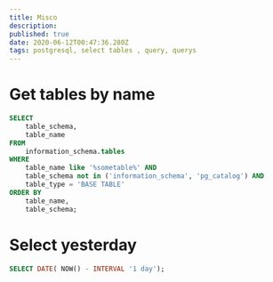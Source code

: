 ```yaml
---
title: Misco
description: 
published: true
date: 2020-06-12T00:47:36.280Z
tags: postgresql, select tables , query, querys
---
```


# Get tables by name

``` sql
SELECT 
    table_schema,
    table_name
FROM 
    information_schema.tables
WHERE 
    table_name like '%sometable%' AND
    table_schema not in ('information_schema', 'pg_catalog') AND
    table_type = 'BASE TABLE'
ORDER BY
    table_name,
    table_schema;
```

# Select yesterday

``` sql
SELECT DATE( NOW() - INTERVAL '1 day');
```